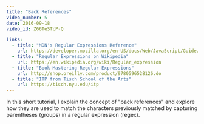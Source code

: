 ```yaml
---
title: "Back References"
video_number: 5
date: 2016-09-18
video_id: Z66TeSTcP-Q

links: 
  - title: "MDN's Regular Expressions Reference"
    url: https://developer.mozilla.org/en-US/docs/Web/JavaScript/Guide/Regular_Expressions
  - title: "Regular Expressions on Wikipedia"
    url: https://en.wikipedia.org/wiki/Regular_expression
  - title: "Book Mastering Regular Expressions"
    url: http://shop.oreilly.com/product/9780596528126.do
  - title: "ITP from Tisch School of the Arts"
    url: https://tisch.nyu.edu/itp
---
```


In this short tutorial, I explain the concept of "back references" and explore how they are used to match the characters previously matched by capturing parentheses (groups) in a regular expression (regex).
